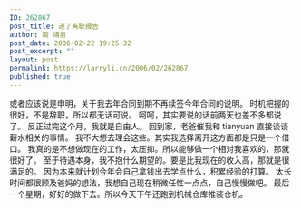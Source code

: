 ```yaml
---
ID: 262867
post_title: 递了离职报告
author: 南 靖男
post_date: 2006-02-22 19:25:32
post_excerpt: ""
layout: post
permalink: https://larryli.cn/2006/02/262867
published: true
---
```

或者应该说是申明，关于我去年合同到期不再续签今年合同的说明。
时机把握的很好，不是辞职，所以都无话可说。
呵呵，其实要说的话前两天也差不多都说了。
反正过完这个月，我就是自由人。
回到家，老爸催我和 tianyuan 直接谈谈薪水相关的事情。
我不大想去理会这些。其实我选择离开这方面都是只是一个借口。
我真的是不想做现在的工作，太压抑。所以能够做一个相对我喜欢的，那就很好了。
至于待遇本身，我不抱什么期望的。要是比我现在的收入高，那就是很满足的。
因为本来就计划今年会自己拿钱出去学点什么，积累经验的打算。
太长时间都很顾及爸妈的想法，我想自己现在稍微任性一点点，自己慢慢做吧。
最后一个星期，好好的做下去。所以今天下午还跑到机械仓库推装仓机。